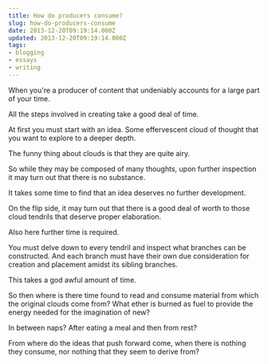 ```yaml
---
title: How do producers consume?
slug: how-do-producers-consume
date: 2013-12-20T09:19:14.000Z
updated: 2013-12-20T09:19:14.000Z
tags:
- blogging
- essays
- writing
---
```


<p>When you're a producer of content that undeniably accounts for a large part of your time.</p>

<p>All the steps involved in creating take a good deal of time.</p>

<p>At first you must start with an idea. Some effervescent cloud of thought that you want to explore to a deeper depth.</p>

<p>The funny thing about clouds is that they are quite airy.</p>

<p>So while they may be composed of many thoughts,  upon further inspection it may turn out that there is no substance.</p>

<p>It takes some time to find that an idea deserves no further development.</p>

<p>On the flip side, it may turn out that there is a good deal of worth to those cloud tendrils that deserve proper elaboration.</p>

<p>Also here further time is required.</p>

<p>You must delve down to every tendril and inspect what branches can be constructed. And each branch must have their own due consideration for creation and placement amidst its sibling branches.</p>

<p>This takes a god awful amount of time.</p>

<p>So then where is there time found to read and consume material from which the original clouds come from?  What ether is burned as fuel to provide the energy needed for the imagination of new?</p>

<p>In between naps?  After eating a meal and then from rest?</p>

<p>From where do the ideas that push forward come, when there is nothing they consume, nor nothing that they seem to derive from?</p>


